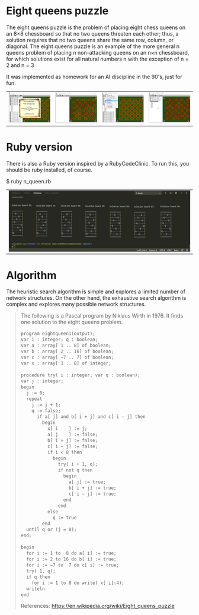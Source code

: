 # Eight queens puzzle

The eight queens puzzle is the problem of placing eight chess queens on an 8×8 chessboard so that no two queens threaten each other; thus, a solution requires that no two queens share the same row, column, or diagonal. The eight queens puzzle is an example of the more general n queens problem of placing n non-attacking queens on an n×n chessboard, for which solutions exist for all natural numbers n with the exception of n = 2 and n = 3

It was implemented as homework for an AI discipline in the 90's, just for fun. 

<table width:100%>
  <tr>
    <td><img src="./_/The8Mages_img.jpg"></td>
    <td><img src="./_/The8Mages_img1.jpg"></td>
    <td><img src="./_/The8Mages_img2.jpg"></td>
    <td><img src="./_/The8Mages_img3.jpg"></td>
  </tr>
</table>

# Ruby version

There is also a Ruby version inspired by a RubyCodeClinic. To run this, you should be ruby installed, of course.

$ ruby n_queen.rb

<table width:100%>
  <tr>
    <td><img src="./_/The8QueensRuby_img1.jpg"></td>
  </tr>
</table>

# Algorithm

The heuristic search algorithm is simple and explores a limited number of network structures. On the other hand, the exhaustive search algorithm is complex and explores many possible network structures.

<blockquote>
The following is a Pascal program by Niklaus Wirth in 1976. It finds one solution to the eight queens problem.

```
program eightqueen1(output);
var i : integer; q : boolean;
var a : array[ 1 .. 8] of boolean;
var b : array[ 2 .. 16] of boolean;
var c : array[ −7 .. 7] of boolean;
var x : array[ 1 .. 8] of integer;

procedure try( i : integer; var q : boolean);
var j : integer;
begin 
  j := 0;
  repeat
    j := j + 1; 
    q := false;
      if a[ j] and b[ i + j] and c[ i − j] then
        begin 
          x[ i    ] := j;
          a[ j    ] := false; 
          b[ i + j] := false;
          c[ i − j] := false;
          if i < 8 then
            begin
              try( i + 1, q);
              if not q then
                begin 
                  a[ j] := true; 
                  b[ i + j] := true; 
                  c[ i − j] := true;
                end
              end 
          else
            q := true
        end
  until q or (j = 8);
end;

begin
  for i := 1 to  8 do a[ i] := true;
  for i := 2 to 16 do b[ i] := true;
  for i := −7 to  7 do c[ i] := true;
  try( 1, q);
  if q then
    for i := 1 to 8 do write( x[ i]:4);
  writeln
end
```

References: https://en.wikipedia.org/wiki/Eight_queens_puzzle
</blockquote>
